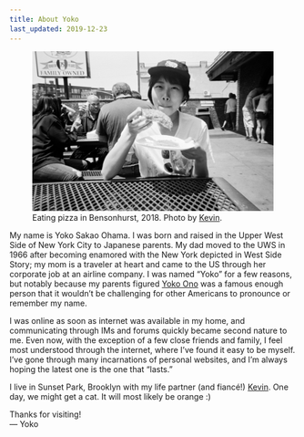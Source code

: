 ```yaml
---
title: About Yoko
last_updated: 2019-12-23
---
```


<figure>
    <img src="/assets/images/2018-05-05-yoko.jpg" alt="A black and white photo of me, sitting at an outside eating area, eating a thick rectangular slice of pizza off a paper plate. I’m wearing a vintage NY Liberty cap on top of my short hair" />
    <figcaption>Eating pizza in Bensonhurst, 2018. Photo by <a href="https://kiwimonk.com">Kevin</a>.</figcaption>
</figure>

My name is Yoko Sakao Ohama. I was born and raised in the Upper West Side of New York City to Japanese parents. My dad moved to the UWS in 1966 after becoming enamored with the New York depicted in West Side Story; my mom is a traveler at heart and came to the US through her corporate job at an airline company. I was named “Yoko” for a few reasons, but notably because my parents figured <a href="https://en.wikipedia.org/wiki/Yoko_Ono">Yoko Ono</a> was a famous enough person that it wouldn’t be challenging for other Americans to pronounce or remember my name.

I was online as soon as internet was available in my home, and communicating through IMs and forums quickly became second nature to me. Even now, with the exception of a few close friends and family, I feel most understood through the internet, where I’ve found it easy to be myself. I’ve gone through many incarnations of personal websites, and I’m always hoping the latest one is the one that “lasts.”

I live in Sunset Park, Brooklyn with my life partner (and fiancé!) <a href="https://kiwimonk.com">Kevin</a>. One day, we might get a cat. It will most likely be orange :)

Thanks for visiting!  
— Yoko

<!--        
As told by Kevin Huynh

Yoko
Is a very special person
One time she worked at a place
Blah blah blah
Ok let’s get real

My name is Yoko
I have friends, three to be exact
One of them is a feral cat in a parking lot near my home
I like hangin’, dancin’, and sometimes being alone (that’s important)

If I were stranded on a desert island and could only have three cuisines of food, I would have Japanese food, Japanese food, and Japanese food. 
Just kidding, it’s Japanese, Vietnamese, and Italian.

I host a podcast—whatever.
I like pandas—whatever.

Ten years from now, you’re gonna say you’re lucky to know me.

YOKO OUT 
-->